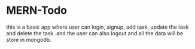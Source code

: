 # MERN-Todo
 this is a basic app where user can login, signup, add task, update the task and delete the task .and the user can also logout and all the data will be store in 
 mongodb.
